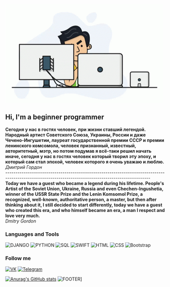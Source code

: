 [![HEADER](https://github.com/LodyginArtyom/LodyginArtyom/blob/main/assets/programmer.gif)](https://github.com/LodyginArtyom)


## Hi, I'm a beginner programmer

**Сегодня у нас в гостях человек, при жизни ставший легендой.
Народный артист Советского Союза, Украины, России и даже Чечено-Ингушетии, лауреат государственной премии СССР и премии ленинского комсомола, человек признанный, известный, авторитетный, мэтр, но потом подумав я всё-таки решил начать иначе, сегодня у нас в гостях человек который творил эту эпоху, и который сам стал эпохой, человек которого я очень уважаю и люблю.** <br> 
                                                                                                                                            *Дмитрий Гордон* <br>
----------------------------------------------------------------------------------------------------------------------------------------------------- <br>
**Today we have a guest who became a legend during his lifetime. People's Artist of the Soviet Union, Ukraine, Russia and even Chechen-Ingushetia, winner of the USSR State Prize and the Lenin Komsomol Prize, a recognized, well-known, authoritative person, a master, but then after thinking about it, I still decided to start differently, today we have a guest who created this era, and who himself became an era, a man I respect and love very much.** <br>
                                                                                                                                           *Dmitry Gordon*                                                                                                                                        

### Languages and Tools
![DJANGO](https://img.shields.io/badge/-GJANGO-GREEN?style=for-the-badge&logo=django)
![PYTHON](https://img.shields.io/badge/-Python-lightgrey?style=for-the-badge&logo=python)
![SQL](https://img.shields.io/badge/-SQL-blue?style=for-the-badge&logo=mysql)
![SWIFT](https://img.shields.io/badge/-SWIFT-ff69b4?style=for-the-badge&logo=swift)
![HTML](https://img.shields.io/badge/-HTML-important?style=for-the-badge&logo=html5)
![CSS](https://img.shields.io/badge/-CSS-800080?style=for-the-badge&logo=css)
![Bootstrap](https://img.shields.io/badge/-Bootstrap-0000FF?style=for-the-badge&logo=bootstrap)

### Follow me
[![VK](https://img.shields.io/badge/-VKontakte-090909?style=for-the-badge&logo=VK)](https://vk.com/vk666666vk)
[![Telegram](https://img.shields.io/badge/-Telegram-090909?style=for-the-badge&logo=telegram)](https://vk.com/vk666666vk)

[![Anurag's GitHub stats](https://github-readme-stats.vercel.app/api?username=LodyginArtyom&show_icons=true&hide=prs,issues,contribs)](https://github.com/anuraghazra/github-readme-stats)
![FOOTER](https://github.com/LodyginArtyom/LodyginArtyom/blob/main/assets/programmer-programming.gif)]


         
